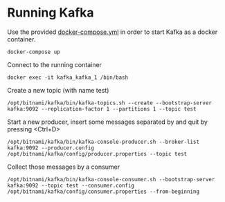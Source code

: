 # Running Kafka

Use the provided [docker-compose.yml](docker-compose.yml) in order to start Kafka as a docker container.

    docker-compose up

Connect to the running container

    docker exec -it kafka_kafka_1 /bin/bash

Create a new topic (with name test)

    /opt/bitnami/kafka/bin/kafka-topics.sh --create --bootstrap-server kafka:9092 --replication-factor 1 --partitions 1 --topic test

Start a new producer, insert some messages separated by <Enter> and quit by pressing <Ctrl+D>

    /opt/bitnami/kafka/bin/kafka-console-producer.sh --broker-list kafka:9092 --producer.config /opt/bitnami/kafka/config/producer.properties --topic test

Collect those messages by a consumer
    
    /opt/bitnami/kafka/bin/kafka-console-consumer.sh --bootstrap-server kafka:9092 --topic test --consumer.config /opt/bitnami/kafka/config/consumer.properties --from-beginning

